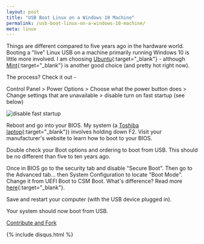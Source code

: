 ```yaml
---
layout: post
title: "USB Boot Linux on a Windows 10 Machine"
permalink: /usb-boot-linux-on-a-windows-10-machine/
meta: linux
---
```

Things are different compared to five years ago in the hardware world.  Booting a "live" Linux USB on a machine primarily running Windows 10 is little more involved.  I am choosing [Ubuntu](http://www.ubuntu.com){:target="_blank"} - although [Mint](http://linuxmint.com){:target="_blank"} is another good choice (and pretty hot right now).

The process?  Check it out -

Control Panel > Power Options > Choose what the power button does >  Change settings that are unavailable > disable turn on fast startup (see below)

![disable fast startup](http://abe90238e3b628565257-c47b312812e6878374960f5d0b7661c9.r73.cf1.rackcdn.com/usb-boot.PNG)

Reboot and go into your BIOS.  My system (a [Toshiba laptop](http://www.toshiba.com/){:target="_blank"}) involves holding down F2.  Visit your manufacturer's website to learn how to boot to your BIOS.

Double check your Boot options and ordering to boot from USB.  This should be no different than five to ten years ago.

Once in BIOS go to the security tab and disable "Secure Boot".  Then go to the Advanced tab... then System Configuration to locate "Boot Mode".  Change it from UEFI Boot to CSM Boot.  What's difference?  Read more [here](http://superuser.com/questions/496026/what-is-the-difference-in-boot-with-bios-and-boot-with-uefi){:target="_blank"}.

Save and restart your computer (with the USB device plugged in).

Your system should now boot from USB.

<span class="fi-page-edit size-21"></span> <a href="{{ site.post_source_root }}2015-11-10-usb-boot-linux-on-a-windows-10-machine.markdown" target="_blank">Contribute and Fork</a>

{% include disqus.html %}
